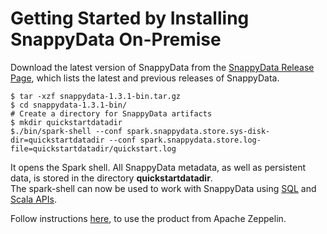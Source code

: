 <a id="getting-started-by-installing-snappydata-on-premise"></a>
# Getting Started by Installing SnappyData On-Premise
Download the latest version of SnappyData from the [SnappyData Release Page](https://github.com/TIBCOSoftware/snappydata/releases/), which lists the latest and previous releases of SnappyData.

```pre
$ tar -xzf snappydata-1.3.1-bin.tar.gz
$ cd snappydata-1.3.1-bin/
# Create a directory for SnappyData artifacts
$ mkdir quickstartdatadir
$./bin/spark-shell --conf spark.snappydata.store.sys-disk-dir=quickstartdatadir --conf spark.snappydata.store.log-file=quickstartdatadir/quickstart.log
```

It opens the Spark shell. All SnappyData metadata, as well as persistent data, is stored in the directory **quickstartdatadir**.</br> The spark-shell can now be used to work with SnappyData using [SQL](using_sql.md) and [Scala APIs](using_spark_scala_apis.md).

Follow instructions [here](../howto/use_apache_zeppelin_with_snappydata.md), to use the product from Apache Zeppelin.
